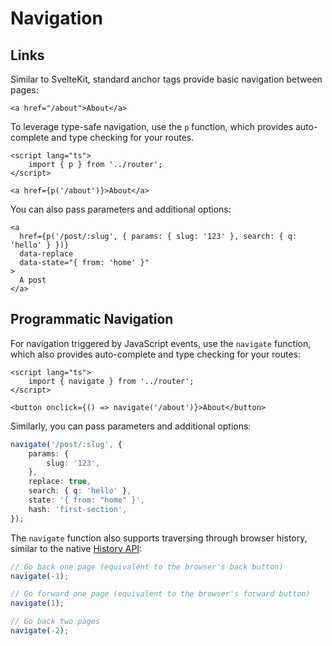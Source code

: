# Navigation

## Links

Similar to SvelteKit, standard anchor tags provide basic navigation between pages:

```svelte
<a href="/about">About</a>
```

To leverage type-safe navigation, use the `p` function, which provides auto-complete and type checking for your routes.

```svelte
<script lang="ts">
	import { p } from '../router';
</script>

<a href={p('/about')}>About</a>
```

You can also pass parameters and additional options:

```svelte
<a
  href={p('/post/:slug', { params: { slug: '123' }, search: { q: 'hello' } })}
  data-replace
  data-state="{ from: 'home' }"
>
  A post
</a>
```

## Programmatic Navigation

For navigation triggered by JavaScript events, use the `navigate` function, which also provides auto-complete and type checking for your routes:

```svelte
<script lang="ts">
	import { navigate } from '../router';
</script>

<button onclick={() => navigate('/about')}>About</button>
```

Similarly, you can pass parameters and additional options:

```ts
navigate('/post/:slug', {
	params: {
		slug: '123',
	},
	replace: true,
	search: { q: 'hello' },
	state: '{ from: "home" }',
	hash: 'first-section',
});
```

The `navigate` function also supports traversing through browser history, similar to the native [History API](https://developer.mozilla.org/en-US/docs/Web/API/History_API):

```ts
// Go back one page (equivalent to the browser's back button)
navigate(-1);

// Go forward one page (equivalent to the browser's forward button)
navigate(1);

// Go back two pages
navigate(-2);
```
